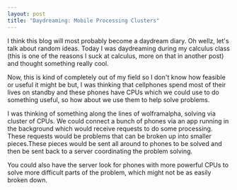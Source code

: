 ```yaml
---
layout: post
title: "Daydreaming: Mobile Processing Clusters"
---
```


I think this blog will most probably become a daydream diary. Oh wellz, let's talk about random ideas. Today I was daydreaming during my calculus class (this is one of the reasons I suck at calculus, more on that in another post) and thought something really cool.

Now, this is kind of completely out of my field so I don't know how feasible or useful it might be but, I was thinking that cellphones spend most of their lives on standby and these phones have CPUs which we could use to do something useful, so how about we use them to help solve problems. 

I was thinking of something along the lines of wolframalpha, solving via cluster of CPUs. We could connect a bunch of phones via an app running in the background which would receive requests to do some processing. These requests would be problems that can be broken up into smaller pieces.These pieces would be sent all around to phones to be solved and then be sent back to a server coordinating the problem solving.

You could also have the server look for phones with more powerful CPUs to solve more difficult parts of the problem, which might not be as easily broken down.